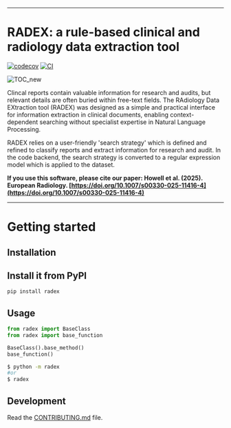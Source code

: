 

---
# RADEX: a rule-based clinical and radiology data extraction tool 

<!-- bubbles for tests and citation etc -->
[![codecov](https://codecov.io/gh/ljhowell/radex/branch/main/graph/badge.svg?token=radex_token_here)](https://codecov.io/gh/ljhowell/radex)
[![CI](https://github.com/ljhowell/radex/actions/workflows/main.yml/badge.svg)](https://github.com/ljhowell/radex/actions/workflows/main.yml)

<!-- TOC -->
![TOC_new](https://github.com/user-attachments/assets/fe28f78e-81fe-4cc9-b282-2b28525f01ca)

Clincal reports contain valuable information for research and audits, but relevant details are often buried within free-text fields. The RAdiology Data EXtraction tool (RADEX) was designed as a simple and practical interface for information extraction in clinical documents, enabling context-dependent searching without specialist expertise in Natural Language Processing. 

RADEX relies on a user-friendly 'search strategy' which is defined and refined to classify reports and extract information for research and audit. In the code backend, the search strategy is converted to a regular expression model which is applied to the dataset. 

**If you use this software, please cite our paper: Howell et al. (2025). European Radiology. [https://doi.org/10.1007/s00330-025-11416-4](https://doi.org/10.1007/s00330-025-11416-4)**

---
# Getting started

## Installation


## Install it from PyPI

```bash
pip install radex
```

## Usage

```py
from radex import BaseClass
from radex import base_function

BaseClass().base_method()
base_function()
```

```bash
$ python -m radex
#or
$ radex
```

## Development

Read the [CONTRIBUTING.md](CONTRIBUTING.md) file.
